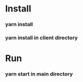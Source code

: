 # Install

### yarn install
### yarn install in client directory

# Run

### yarn start in main directory 
